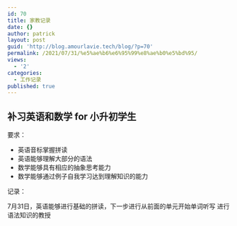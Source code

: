 ```yaml
---
id: 70
title: 家教记录
date: {}
author: patrick
layout: post
guid: 'http://blog.amourlavie.tech/blog/?p=70'
permalink: /2021/07/31/%e5%ae%b6%e6%95%99%e8%ae%b0%e5%bd%95/
views:
  - '2'
categories:
  - 工作记录
published: true
---
```

## 补习英语和数学 for 小升初学生 

<p class="has-vivid-red-color has-text-color">
  要求：
</p>

  * 英语音标掌握拼读
  * 英语能够理解大部分的语法
  * 数学能够具有相应的抽象思考能力
  * 数学能够通过例子自我学习达到理解知识的能力



<p class="has-vivid-red-color has-text-color">
  记录：
</p>

7月31日，英语能够进行基础的拼读，下一步进行从前面的单元开始单词听写 进行语法知识的教授
